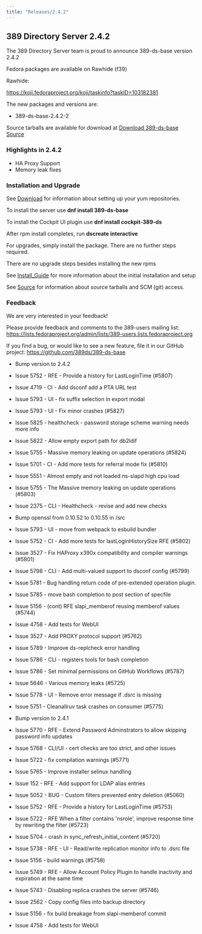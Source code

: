 ```yaml
---
title: "Releases/2.4.2"
---
```


389 Directory Server 2.4.2
-----------------------------

The 389 Directory Server team is proud to announce 389-ds-base version 2.4.2

Fedora packages are available on Rawhide (f39)

Rawhide:

<https://koji.fedoraproject.org/koji/taskinfo?taskID=103182381>

The new packages and versions are:

- 389-ds-base-2.4.2-2

Source tarballs are available for download at [Download 389-ds-base Source](https://github.com/389ds/389-ds-base/archive/389-ds-base-2.4.2.tar.gz)

### Highlights in 2.4.2

- HA Proxy Support 
- Memory leak fixes


### Installation and Upgrade 

See [Download](../download.html) for information about setting up your yum repositories.

To install the server use **dnf install 389-ds-base**

To install the Cockpit UI plugin use **dnf install cockpit-389-ds**

After rpm install completes, run **dscreate interactive**

For upgrades, simply install the package.  There are no further steps required.

There are no upgrade steps besides installing the new rpms 

See [Install\_Guide](../howto/howto-install-389.html) for more information about the initial installation and setup

See [Source](../development/source.html) for information about source tarballs and SCM (git) access.

### Feedback

We are very interested in your feedback!

Please provide feedback and comments to the 389-users mailing list: <https://lists.fedoraproject.org/admin/lists/389-users.lists.fedoraproject.org>

If you find a bug, or would like to see a new feature, file it in our GitHub project: <https://github.com/389ds/389-ds-base>
- Bump version to 2.4.2
- Issue 5752 - RFE - Provide a history for LastLoginTime (#5807)
- Issue 4719 - CI - Add dsconf add a PTA URL test
- Issue 5793 - UI - fix suffix selection in export modal
- Issue 5793 - UI - Fix minor crashes (#5827)
- Issue 5825 - healthcheck - password storage scheme warning needs more info
- Issue 5822 - Allow empty export path for db2ldif
- Issue 5755 - Massive memory leaking on update operations (#5824)
- Issue 5701 - CI - Add more tests for referral mode fix (#5810)
- Issue 5551 - Almost empty and not loaded ns-slapd high cpu load
- Issue 5755 - The Massive memory leaking on update operations (#5803)
- Issue 2375 - CLI - Healthcheck - revise and add new checks
- Bump openssl from 0.10.52 to 0.10.55 in /src
- Issue 5793 - UI - move from webpack to esbuild bundler
- Issue 5752 - CI - Add more tests for lastLoginHistorySize RFE (#5802)
- Issue 3527 - Fix HAProxy x390x compatibility and compiler warnings (#5801)
- Issue 5798 - CLI - Add multi-valued support to dsconf config (#5799)
- Issue 5781 - Bug handling return code of pre-extended operation plugin.
- Issue 5785 - move bash completion to post section of specfile
- Issue 5156 - (cont) RFE slapi_memberof reusing memberof values (#5744)
- Issue 4758 - Add tests for WebUI
- Issue 3527 - Add PROXY protocol support (#5762)
- Issue 5789 - Improve ds-replcheck error handling
- Issue 5786 - CLI - registers tools for bash completion
- Issue 5786 - Set minimal permissions on GitHub Workflows (#5787)
- Issue 5646 - Various memory leaks (#5725)
- Issue 5778 - UI - Remove error message if .dsrc is missing
- Issue 5751 - Cleanallruv task crashes on consumer (#5775)

- Bump version to 2.4.1
- Issue 5770 - RFE - Extend Password Adminstrators to allow skipping password info updates
- Issue 5768 - CLI/UI - cert checks are too strict, and other issues
- Issue 5722 - fix compilation warnings (#5771)
- Issue 5765 - Improve installer selinux handling
- Issue 152  - RFE - Add support for LDAP alias entries
- Issue 5052 - BUG - Custom filters prevented entry deletion (#5060)
- Issue 5752 - RFE - Provide a history for LastLoginTime (#5753)
- Issue 5722 - RFE When a filter contains 'nsrole', improve response time by rewriting the filter (#5723)
- Issue 5704 - crash in sync_refresh_initial_content (#5720)
- Issue 5738 - RFE - UI - Read/write replication monitor info to .dsrc file
- Issue 5156 - build warnings (#5758)
- Issue 5749 - RFE - Allow Account Policy Plugin to handle inactivity and expiration at the same time
- Issue 5743 - Disabling replica crashes the server (#5746)
- Issue 2562 - Copy config files into backup directory
- Issue 5156 - fix build breakage from slapi-memberof commit
- Issue 4758 - Add tests for WebUI


